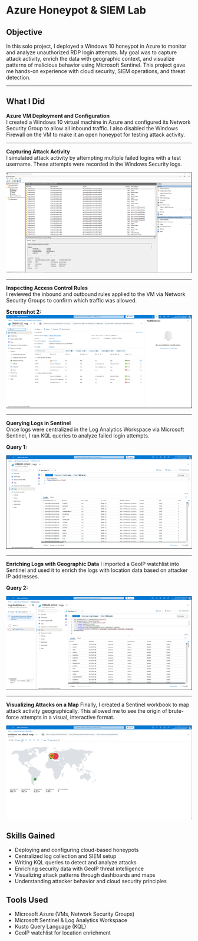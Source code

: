 # Azure Honeypot & SIEM Lab

## Objective
In this solo project, I deployed a Windows 10 honeypot in Azure to monitor and analyze unauthorized RDP login attempts. My goal was to capture attack activity, enrich the data with geographic context, and visualize patterns of malicious behavior using Microsoft Sentinel. This project gave me hands-on experience with cloud security, SIEM operations, and threat detection.

---

## What I Did

**Azure VM Deployment and Configuration**  
I created a Windows 10 virtual machine in Azure and configured its Network Security Group to allow all inbound traffic. I also disabled the Windows Firewall on the VM to make it an open honeypot for testing attack activity.

---

**Capturing Attack Activity**  
I simulated attack activity by attempting multiple failed logins with a test username. These attempts were recorded in the Windows Security logs.  
 
![Event Viewer Logs](VM.PNG)

---

**Inspecting Access Control Rules**  
I reviewed the inbound and outbound rules applied to the VM via Network Security Groups to confirm which traffic was allowed.

**Screenshot 2:**  
![Access Control Lists](Accesscontrollists.PNG)

---

**Querying Logs in Sentinel**  
Once logs were centralized in the Log Analytics Workspace via Microsoft Sentinel, I ran KQL queries to analyze failed login attempts.  

**Query 1:**  

![Querying SecurityEvent logs](firstqueiry.PNG)

---

**Enriching Logs with Geographic Data**
I imported a GeoIP watchlist into Sentinel and used it to enrich the logs with location data based on attacker IP addresses.

**Query 2:** 

![GeoIP-enriched log results](secondqueiry.PNG)

---

**Visualizing Attacks on a Map**
Finally, I created a Sentinel workbook to map attack activity geographically. This allowed me to see the origin of brute-force attempts in a visual, interactive format.


![Attack map showing attacker locations](attackmap.PNG)

## Skills Gained
- Deploying and configuring cloud-based honeypots
- Centralized log collection and SIEM setup
- Writing KQL queries to detect and analyze attacks
- Enriching security data with GeoIP threat intelligence
- Visualizing attack patterns through dashboards and maps
- Understanding attacker behavior and cloud security principles

## Tools Used
- Microsoft Azure (VMs, Network Security Groups)
- Microsoft Sentinel & Log Analytics Workspace
- Kusto Query Language (KQL)
- GeoIP watchlist for location enrichment
